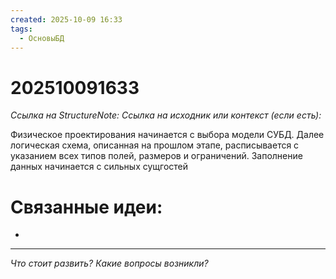 ```yaml
---
created: 2025-10-09 16:33
tags:
  - ОсновыБД
---
```

# 202510091633
*Ссылка на StructureNote:*
*Ссылка на исходник или контекст (если есть):* 

Физическое проектирования начинается с выбора модели СУБД. Далее логическая схема, описанная на прошлом этапе, расписывается с указанием всех типов полей, размеров и ограничений. Заполнение данных начинается с сильных сущгостей
# Связанные идеи:
* 
---

*Что стоит развить? Какие вопросы возникли?*